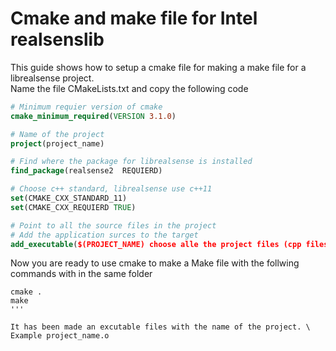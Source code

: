 # Cmake and make file for Intel realsenslib
This guide shows how to setup a cmake file for making a make file for a librealsense project.\
Name the file CMakeLists.txt and copy the following code

```cmake
# Minimum requier version of cmake
cmake_minimum_required(VERSION 3.1.0)

# Name of the project
project(project_name)

# Find where the package for librealsense is installed
find_package(realsense2  REQUIERD)

# Choose c++ standard, librealsense use c++11
set(CMAKE_CXX_STANDARD_11)
set(CMAKE_CXX_REQUIERD TRUE)

# Point to all the source files in the project 
# Add the application surces to the target
add_executable($(PROJECT_NAME) choose alle the project files (cpp files) within the project)
```

Now you are ready to use cmake to make a Make file with the follwing commands with in the same folder
```
cmake .
make
'''

It has been made an excutable files with the name of the project. \
Example project_name.o


